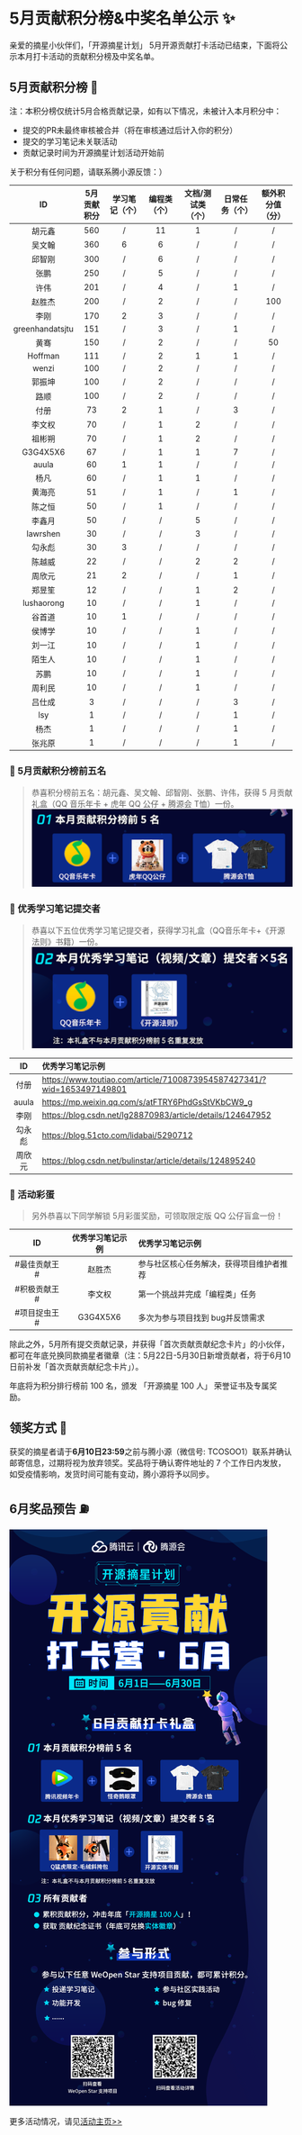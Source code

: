 # 5月贡献积分榜&中奖名单公示 ✨

亲爱的摘星小伙伴们，「开源摘星计划」 5月开源贡献打卡活动已结束，下面将公示本月打卡活动的贡献积分榜及中奖名单。  

## 5月贡献积分榜 🌟 
注：本积分榜仅统计5月合格贡献记录，如有以下情况，未被计入本月积分中：
* 提交的PR未最终审核被合并（将在审核通过后计入你的积分）
* 提交的学习笔记未关联活动
* 贡献记录时间为开源摘星计划活动开始前

关于积分有任何问题，请联系腾小源反馈：）

|ID|5月贡献积分|学习笔记（个）|编程类（个）|文档/测试类（个）|日常任务（个）|额外积分值（分）|
|:-:|:-:|:-:|:-:|:-:|:-:|:-:|
|胡元鑫|560|/|11|1|/|/|
|吴文翰|360|6|6|/|/|/|
|邱智刚|300|/|6|/|/|/|
|张鹏|250|/|5|/|/|/|
|许伟|201|/|4|/|1|/|
|赵胜杰|200|/|2|/|/|100|
|李刚|170|2|3|/|/|/|
|greenhandatsjtu|151|/|3|/|1|/|
|黄骞|150|/|2|/|/|50|
|Hoffman|111|/|2|1|1|/|
|wenzi|100|/|2|/|/|/|
|郭振坤|100|/|2|/|/|/|
|路顺|100|/|2|/|/|/|
|付册|73|2|1|/|3|/|
|李文权|70|/|1|2|/|/|
|祖彬朔|70|/|1|2|/|/|
|G3G4X5X6|67|/|1|1|7|/|
|auula|60|1|1|/|/|/|
|杨凡|60|/|1|1|/|/|
|黄海亮|51|/|1|/|1|/|
|陈之恒|50  |/|1|/|/|/|
|李鑫月|50	|/|/|5|/|/|
|lawrshen|30	|/|/|3|/|/|
|勾永彪|30	|3|/|/|/|/|
|陈越威|22	|/|/|2|2|/|
|周欣元|21	|2|/|/|1|/|
|郑昱笙|12	|/|/|1|2|/|
|lushaorong|10	|/|/|1|/|/|
|谷首道|10	|1|/|/|/|/|
|侯博学|10	|/|/|1|/|/|
|刘一江|10	|/|/|1|/|/|
|陌生人|10	|/|/|1|/|/|
|苏鹏|10	|/|/|1|/|/|
|周利民|10	|/|/|1|/|/|
|吕仕成|3	|/|/|/|3|/|
|lsy|1	|/|/|/|1|/|
|杨杰|1	|/|/|/|1|/|
|张兆原|1	|/|/|/|1|/|


### 🎁 5月贡献积分榜前五名
> 恭喜积分榜前五名：胡元鑫、吴文翰、邱智刚、张鹏、许伟，获得 5 月贡献礼盒（QQ 音乐年卡 + 虎年 QQ 公仔 + 腾源会 T恤）一份。
![WeOpen Star](../assets/imgs/image-may1.png)

### 🎁 优秀学习笔记提交者
> 恭喜以下五位优秀学习笔记提交者，获得学习礼盒（QQ音乐年卡+《开源法则》书籍）一份。
![WeOpen Star](../assets/imgs/image-may2.png)

|ID|优秀学习笔记示例|
|:-:|:-|
|付册|https://www.toutiao.com/article/7100873954587427341/?wid=1653497149801|
|auula|https://mp.weixin.qq.com/s/atFTRY6PhdGsStVKbCW9_g|
|李刚|https://blog.csdn.net/lg28870983/article/details/124647952|
|勾永彪|https://blog.51cto.com/lidabai/5290712|
|周欣元|https://blog.csdn.net/bulinstar/article/details/124895240|

### 🎁 活动彩蛋
> 另外恭喜以下同学解锁 5月彩蛋奖励，可领取限定版 QQ 公仔盲盒一份！

|ID|优秀学习笔记示例|优秀学习笔记示例|
|:-:|:-:|:-|
|#最佳贡献王#|赵胜杰|参与社区核心任务解决，获得项目维护者推荐|
|#积极贡献王#|李文权|第一个挑战并完成「编程类」任务|
|#项目捉虫王#|G3G4X5X6|多次为参与项目找到 bug并反馈需求|

除此之外，5月所有提交贡献记录，并获得「首次贡献贡献纪念卡片」的小伙伴，都可在年底兑换同款摘星者徽章（注：5月22日-5月30日新增贡献者，将于6月10日前补发「首次贡献贡献纪念卡片」）。

年底将为积分排行榜前 100 名，颁发 「开源摘星 100 人」 荣誉证书及专属奖励。

## 领奖方式 🍊
获奖的摘星者请于**6月10日23:59**之前与腾小源（微信号: TCOSOO1）联系并确认邮寄信息，过期将视为放弃领奖。奖品将于确认寄件地址的 7 个工作日内发放，如受疫情影响，发货时间可能有变动，腾小源将予以同步。

## 6月奖品预告 ⛽️
![WeOpen Star](../assets/imgs/May-4.png)

更多活动情况，请见[活动主页>>](https://github.com/weopenprojects/WeOpen-Star)
